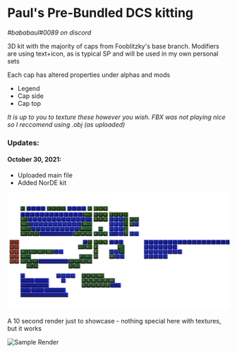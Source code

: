 # Paul's Pre-Bundled DCS kitting

*#bababaul#0089 on discord*

3D kit with the majority of caps from Fooblitzky's base branch. Modifiers are using text+icon, as is typical SP and will be used in my own personal sets

Each cap has altered properties under alphas and mods
- Legend 
- Cap side
- Cap top

*It is up to you to texture these however you wish. FBX was not playing nice so I reccomend using .obj (as uploaded)*

### Updates: ###

#### October 30, 2021: ####
- Uploaded main file
- Added NorDE kit

![Template](https://github.com/paulgali/DCS_keycaps/blob/master/Sample_Kits/images/template.png)

A 10 second render just to showcase - nothing special here with textures, but it works

![Sample Render](https://github.com/paulgali/DCS_keycaps/blob/master/Sample_Kits/images/sample.png)
